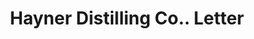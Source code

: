 ---
doi: 10.7916/D8CR75JX
date_other: '1900'
date_other_textual: '1900'
form: correspondence
genre:
- Letters (correspondence)
name:
- Hayner Distilling Co.
object_in_context_url: https://biggert.cul.columbia.edu/items/view/ave_biggert_01690
subject_hierarchical_geographic:
- Dayton, Ohio, United States
subject_name:
- Hayner Distilling Co.
title: Hayner Distilling Co.. Letter
sort_title: Hayner Distilling Co.. Letter
call_number: ave_biggert_01690
coordinates:
- 39.75944444444445,-84.19166666666668
pid: ave_biggert_01690
identifiers: ave_biggert_01690
thumbnail: https://derivativo-1.library.columbia.edu/iiif/2/ldpd:490747/full/!256,256/0/native.jpg
permalink: "/items/ave_biggert_01690/"
layout: iiif-image-page
---